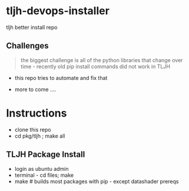 # tljh-devops-installer
tljh better install repo

## Challenges

> the biggest challenge is all of the python libraries that change over time - recently old pip install commands did not work in TLJH

- this repo tries to automate and fix that

- more to come ....


# Instructions

- clone this repo
- cd pkg/tljh ; make all

## TLJH Package Install

- login as ubuntu admin
- terminal - cd files; make
- make # builds most packages with pip - except datashader prereqs
